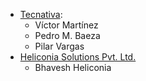 - [Tecnativa](https://www.tecnativa.com):
  - Víctor Martínez
  - Pedro M. Baeza
  - Pilar Vargas
- [Heliconia Solutions Pvt. Ltd.](https://www.heliconia.io)
  - Bhavesh Heliconia
